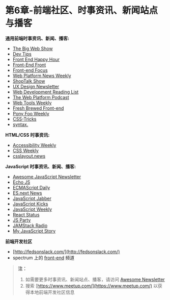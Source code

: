 # 第6章-前端社区、时事资讯、新闻站点与播客



**通用前端时事资讯、新闻、播客:**

* [The Big Web Show](http://5by5.tv/bigwebshow)
* [Dev Tips](https://umaar.com/dev-tips/)
* [Front End Happy Hour](http://frontendhappyhour.com/)
* [Front-End Front](http://frontendfront.com/)
* [Front-end Focus](http://frontendfocus.co/)
* [Web Platform News Weekly](https://webplatform.news/)
* [ShopTalk Show](http://shoptalkshow.com/)
* [UX Design Newsletter](http://uxdesignnewsletter.com/)
* [Web Development Reading List](https://wdrl.info/)
* [The Web Platform Podcast](http://thewebplatform.libsyn.com/)
* [Web Tools Weekly](http://webtoolsweekly.com/)
* [Fresh Brewed Front-end](https://freshbrewed.co/frontend/)
* [Pony Foo Weekly](https://ponyfoo.com/weekly)
* [CSS-Tricks](https://css-tricks.com/newsletters/)
* [syntax.](https://syntax.fm/)

**HTML/CSS 时事资讯:**

* [Accessibility Weekly](http://a11yweekly.com/)
* [CSS Weekly](http://css-weekly.com/archives/)
* [csslayout.news](http://csslayout.news/)

**JavaScript 时事资讯、新闻、播客:**

* [Awesome JavaScript Newsletter](https://js.libhunt.com/newsletter?f=es-top-d)
* [Echo JS](http://www.echojs.com/)
* [ECMAScript Daily](https://ecmascript-daily.github.io/)
* [ES.next News](http://esnextnews.com/)
* [JavaScript Jabber](https://devchat.tv/js-jabber/)
* [JavaScript Kicks](http://javascriptkicks.com/)
* [JavaScript Weekly](http://javascriptweekly.com/)
* [React Status](https://react.statuscode.com/)
* [JS Party](https://changelog.com/jsparty)
* [JAMStack Radio](https://www.heavybit.com/library/podcasts/jamstack-radio/)
* [My JavaScript Story](https://devchat.tv/my-javascript-story/)

**前端开发社区**

* [http://fedsonslack.com/](http://fedsonslack.com/)
* spectrum 上的 [front-end](https://spectrum.chat/frontend/) 频道

> **注：**
>
> 1. 如需要更多时事资讯、新闻站点、播客，请访问 [Awesome Newsletter](https://github.com/vredniy/awesome-newsletters)
> 2. 搜索 [https://www.meetup.com/](https://www.meetup.com/) 以获得本地前端开发社区信息

